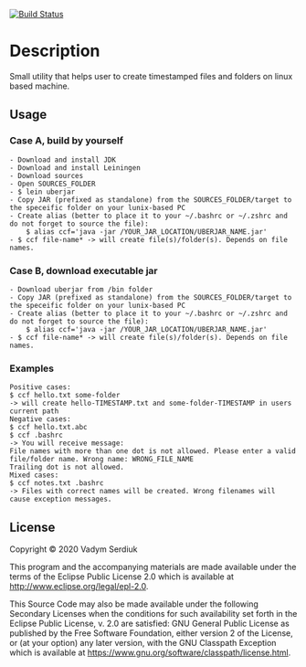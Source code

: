 [![Build Status](https://travis-ci.com/xsobrietyx/file-timestamp-creator.svg?branch=master)](https://travis-ci.com/xsobrietyx/file-timestamp-creator)

# Description

Small utility that helps user to create timestamped files and folders on linux based machine.

## Usage
   ### Case A, build by yourself
    - Download and install JDK
    - Download and install Leiningen
    - Download sources
    - Open SOURCES_FOLDER
    - $ lein uberjar
    - Copy JAR (prefixed as standalone) from the SOURCES_FOLDER/target to the speceific folder on your lunix-based PC
    - Create alias (better to place it to your ~/.bashrc or ~/.zshrc and do not forget to source the file):
        $ alias ccf='java -jar /YOUR_JAR_LOCATION/UBERJAR_NAME.jar'
    - $ ccf file-name* -> will create file(s)/folder(s). Depends on file names.
   ### Case B, download executable jar
    - Download uberjar from /bin folder
    - Copy JAR (prefixed as standalone) from the SOURCES_FOLDER/target to the speceific folder on your lunix-based PC
    - Create alias (better to place it to your ~/.bashrc or ~/.zshrc and do not forget to source the file):
        $ alias ccf='java -jar /YOUR_JAR_LOCATION/UBERJAR_NAME.jar'
    - $ ccf file-name* -> will create file(s)/folder(s). Depends on file names.
### Examples

    Positive cases:
    $ ccf hello.txt some-folder
    -> will create hello-TIMESTAMP.txt and some-folder-TIMESTAMP in users current path
    Negative cases:
    $ ccf hello.txt.abc
    $ ccf .bashrc
    -> You will receive message:
    File names with more than one dot is not allowed. Please enter a valid file/folder name. Wrong name: WRONG_FILE_NAME
    Trailing dot is not allowed.
    Mixed cases:
    $ ccf notes.txt .bashrc
    -> Files with correct names will be created. Wrong filenames will cause exception messages.

## License

Copyright © 2020 Vadym Serdiuk

This program and the accompanying materials are made available under the
terms of the Eclipse Public License 2.0 which is available at
http://www.eclipse.org/legal/epl-2.0.

This Source Code may also be made available under the following Secondary
Licenses when the conditions for such availability set forth in the Eclipse
Public License, v. 2.0 are satisfied: GNU General Public License as published by
the Free Software Foundation, either version 2 of the License, or (at your
option) any later version, with the GNU Classpath Exception which is available
at https://www.gnu.org/software/classpath/license.html.
